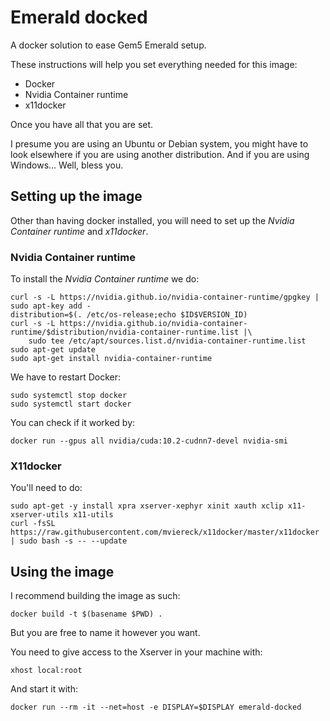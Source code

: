 # Emerald docked

A docker solution to ease Gem5 Emerald setup. 

These instructions will help you set everything needed for this image:

- Docker
- Nvidia Container runtime
- x11docker

Once you have all that you are set.

I presume you are using an Ubuntu or Debian system, you might have to look elsewhere if you are using another distribution. And if you are using Windows... Well, bless you.

## Setting up the image

Other than having docker installed, you will need to set up the *Nvidia Container runtime* and *x11docker*.

### Nvidia Container runtime

To install the *Nvidia Container runtime* we do:

```
curl -s -L https://nvidia.github.io/nvidia-container-runtime/gpgkey | sudo apt-key add -
distribution=$(. /etc/os-release;echo $ID$VERSION_ID)
curl -s -L https://nvidia.github.io/nvidia-container-runtime/$distribution/nvidia-container-runtime.list |\
    sudo tee /etc/apt/sources.list.d/nvidia-container-runtime.list
sudo apt-get update
sudo apt-get install nvidia-container-runtime
```

We have to restart Docker:

```
sudo systemctl stop docker
sudo systemctl start docker
```

You can check if it worked by:

```
docker run --gpus all nvidia/cuda:10.2-cudnn7-devel nvidia-smi
```

### X11docker

You'll need to do:

```
sudo apt-get -y install xpra xserver-xephyr xinit xauth xclip x11-xserver-utils x11-utils
curl -fsSL https://raw.githubusercontent.com/mviereck/x11docker/master/x11docker | sudo bash -s -- --update
```

## Using the image

I recommend building the image as such:

```
docker build -t $(basename $PWD) .
```

But you are free to name it however you want.

You need to give access to the Xserver in your machine with:

```
xhost local:root
```
 
And start it with:

```
docker run --rm -it --net=host -e DISPLAY=$DISPLAY emerald-docked
```